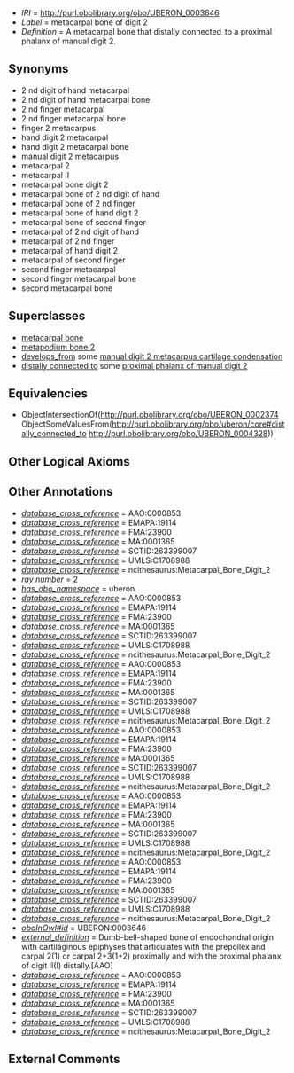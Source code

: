 * *IRI* = http://purl.obolibrary.org/obo/UBERON_0003646
 * *Label* = metacarpal bone of digit 2
 * *Definition* = A metacarpal bone that distally_connected_to a proximal phalanx of manual digit 2.

## Synonyms

 * 2 nd digit of hand metacarpal
 * 2 nd digit of hand metacarpal bone
 * 2 nd finger metacarpal
 * 2 nd finger metacarpal bone
 * finger 2 metacarpus
 * hand digit 2 metacarpal
 * hand digit 2 metacarpal bone
 * manual digit 2 metacarpus
 * metacarpal 2
 * metacarpal II
 * metacarpal bone digit 2
 * metacarpal bone of 2 nd digit of hand
 * metacarpal bone of 2 nd finger
 * metacarpal bone of hand digit 2
 * metacarpal bone of second finger
 * metacarpal of 2 nd digit of hand
 * metacarpal of 2 nd finger
 * metacarpal of hand digit 2
 * metacarpal of second finger
 * second finger metacarpal
 * second finger metacarpal bone
 * second metacarpal bone

## Superclasses

 * [metacarpal bone](../../UBERON/74/UBERON_0002374.md)
 * [metapodium bone 2](../../UBERON/82/UBERON_0013582.md)
 * [develops_from](../../RO/02/RO_0002202.md) some [manual digit 2 metacarpus cartilage condensation](../../UBERON/71/UBERON_0010571.md)
 * [distally connected to](../../core#distally/to/core#distally_connected_to.md) some [proximal phalanx of manual digit 2](../../UBERON/28/UBERON_0004328.md)

## Equivalencies

 * ObjectIntersectionOf(<http://purl.obolibrary.org/obo/UBERON_0002374> ObjectSomeValuesFrom(<http://purl.obolibrary.org/obo/uberon/core#distally_connected_to> <http://purl.obolibrary.org/obo/UBERON_0004328>))

## Other Logical Axioms


## Other Annotations

 * *[database_cross_reference](../../ef/oboInOwl#hasDbXref.md)* = AAO:0000853
 * *[database_cross_reference](../../ef/oboInOwl#hasDbXref.md)* = EMAPA:19114
 * *[database_cross_reference](../../ef/oboInOwl#hasDbXref.md)* = FMA:23900
 * *[database_cross_reference](../../ef/oboInOwl#hasDbXref.md)* = MA:0001365
 * *[database_cross_reference](../../ef/oboInOwl#hasDbXref.md)* = SCTID:263399007
 * *[database_cross_reference](../../ef/oboInOwl#hasDbXref.md)* = UMLS:C1708988
 * *[database_cross_reference](../../ef/oboInOwl#hasDbXref.md)* = ncithesaurus:Metacarpal_Bone_Digit_2
 * *[ray number](../../UBPROP/04/UBPROP_0000104.md)* = 2
 * *[has_obo_namespace](../../ce/oboInOwl#hasOBONamespace.md)* = uberon
 * *[database_cross_reference](../../ef/oboInOwl#hasDbXref.md)* = AAO:0000853
 * *[database_cross_reference](../../ef/oboInOwl#hasDbXref.md)* = EMAPA:19114
 * *[database_cross_reference](../../ef/oboInOwl#hasDbXref.md)* = FMA:23900
 * *[database_cross_reference](../../ef/oboInOwl#hasDbXref.md)* = MA:0001365
 * *[database_cross_reference](../../ef/oboInOwl#hasDbXref.md)* = SCTID:263399007
 * *[database_cross_reference](../../ef/oboInOwl#hasDbXref.md)* = UMLS:C1708988
 * *[database_cross_reference](../../ef/oboInOwl#hasDbXref.md)* = ncithesaurus:Metacarpal_Bone_Digit_2
 * *[database_cross_reference](../../ef/oboInOwl#hasDbXref.md)* = AAO:0000853
 * *[database_cross_reference](../../ef/oboInOwl#hasDbXref.md)* = EMAPA:19114
 * *[database_cross_reference](../../ef/oboInOwl#hasDbXref.md)* = FMA:23900
 * *[database_cross_reference](../../ef/oboInOwl#hasDbXref.md)* = MA:0001365
 * *[database_cross_reference](../../ef/oboInOwl#hasDbXref.md)* = SCTID:263399007
 * *[database_cross_reference](../../ef/oboInOwl#hasDbXref.md)* = UMLS:C1708988
 * *[database_cross_reference](../../ef/oboInOwl#hasDbXref.md)* = ncithesaurus:Metacarpal_Bone_Digit_2
 * *[database_cross_reference](../../ef/oboInOwl#hasDbXref.md)* = AAO:0000853
 * *[database_cross_reference](../../ef/oboInOwl#hasDbXref.md)* = EMAPA:19114
 * *[database_cross_reference](../../ef/oboInOwl#hasDbXref.md)* = FMA:23900
 * *[database_cross_reference](../../ef/oboInOwl#hasDbXref.md)* = MA:0001365
 * *[database_cross_reference](../../ef/oboInOwl#hasDbXref.md)* = SCTID:263399007
 * *[database_cross_reference](../../ef/oboInOwl#hasDbXref.md)* = UMLS:C1708988
 * *[database_cross_reference](../../ef/oboInOwl#hasDbXref.md)* = ncithesaurus:Metacarpal_Bone_Digit_2
 * *[database_cross_reference](../../ef/oboInOwl#hasDbXref.md)* = AAO:0000853
 * *[database_cross_reference](../../ef/oboInOwl#hasDbXref.md)* = EMAPA:19114
 * *[database_cross_reference](../../ef/oboInOwl#hasDbXref.md)* = FMA:23900
 * *[database_cross_reference](../../ef/oboInOwl#hasDbXref.md)* = MA:0001365
 * *[database_cross_reference](../../ef/oboInOwl#hasDbXref.md)* = SCTID:263399007
 * *[database_cross_reference](../../ef/oboInOwl#hasDbXref.md)* = UMLS:C1708988
 * *[database_cross_reference](../../ef/oboInOwl#hasDbXref.md)* = ncithesaurus:Metacarpal_Bone_Digit_2
 * *[database_cross_reference](../../ef/oboInOwl#hasDbXref.md)* = AAO:0000853
 * *[database_cross_reference](../../ef/oboInOwl#hasDbXref.md)* = EMAPA:19114
 * *[database_cross_reference](../../ef/oboInOwl#hasDbXref.md)* = FMA:23900
 * *[database_cross_reference](../../ef/oboInOwl#hasDbXref.md)* = MA:0001365
 * *[database_cross_reference](../../ef/oboInOwl#hasDbXref.md)* = SCTID:263399007
 * *[database_cross_reference](../../ef/oboInOwl#hasDbXref.md)* = UMLS:C1708988
 * *[database_cross_reference](../../ef/oboInOwl#hasDbXref.md)* = ncithesaurus:Metacarpal_Bone_Digit_2
 * *[oboInOwl#id](../../id/oboInOwl#id.md)* = UBERON:0003646
 * *[external_definition](../../UBPROP/01/UBPROP_0000001.md)* = Dumb-bell-shaped bone of endochondral origin with cartilaginous epiphyses that articulates with the prepollex and carpal 2(1) or carpal 2+3(1+2) proximally and with the proximal phalanx of digit II(I) distally.[AAO]
 * *[database_cross_reference](../../ef/oboInOwl#hasDbXref.md)* = AAO:0000853
 * *[database_cross_reference](../../ef/oboInOwl#hasDbXref.md)* = EMAPA:19114
 * *[database_cross_reference](../../ef/oboInOwl#hasDbXref.md)* = FMA:23900
 * *[database_cross_reference](../../ef/oboInOwl#hasDbXref.md)* = MA:0001365
 * *[database_cross_reference](../../ef/oboInOwl#hasDbXref.md)* = SCTID:263399007
 * *[database_cross_reference](../../ef/oboInOwl#hasDbXref.md)* = UMLS:C1708988
 * *[database_cross_reference](../../ef/oboInOwl#hasDbXref.md)* = ncithesaurus:Metacarpal_Bone_Digit_2

## External Comments

